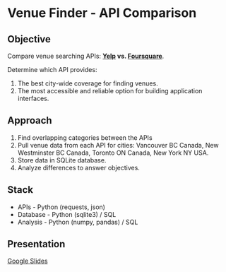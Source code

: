 # Venue Finder - API Comparison

## Objective
Compare venue searching APIs: **[Yelp](https://www.yelp.com/developers/documentation/v3/get_started) vs. [Foursquare](https://developer.foursquare.com/places)**.

Determine which API provides:
1. The best city-wide coverage for finding venues.
2. The most accessible and reliable option for building application interfaces.

## Approach
1. Find overlapping categories between the APIs
2. Pull venue data from each API for cities: Vancouver BC Canada, New Westminster BC Canada, Toronto ON Canada, New York NY USA.
3. Store data in SQLite database.
4. Analyze differences to answer objectives.

## Stack
* APIs - Python (requests, json)
* Database - Python (sqlite3) / SQL
* Analysis - Python (numpy, pandas) / SQL

## Presentation
[Google Slides](https://docs.google.com/presentation/d/1mdxQMUvOSHrL9p4aaqh4OOjF_Vh0ld-wHzYZCjoVv_M/edit?usp=sharing)
